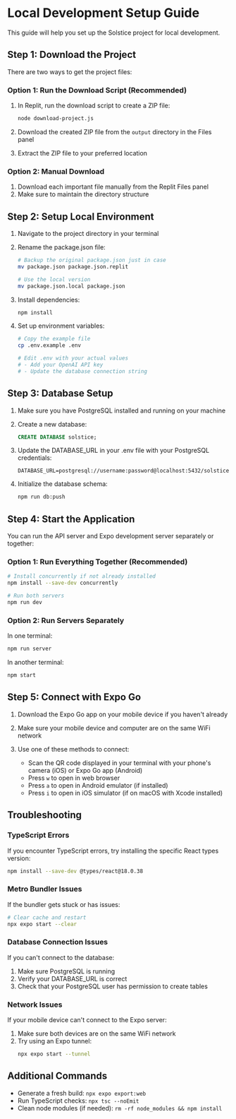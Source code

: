 # Local Development Setup Guide

This guide will help you set up the Solstice project for local development.

## Step 1: Download the Project

There are two ways to get the project files:

### Option 1: Run the Download Script (Recommended)

1. In Replit, run the download script to create a ZIP file:
   ```bash
   node download-project.js
   ```

2. Download the created ZIP file from the `output` directory in the Files panel

3. Extract the ZIP file to your preferred location

### Option 2: Manual Download

1. Download each important file manually from the Replit Files panel
2. Make sure to maintain the directory structure

## Step 2: Setup Local Environment

1. Navigate to the project directory in your terminal

2. Rename the package.json file:
   ```bash
   # Backup the original package.json just in case
   mv package.json package.json.replit
   
   # Use the local version
   mv package.json.local package.json
   ```

3. Install dependencies:
   ```bash
   npm install
   ```

4. Set up environment variables:
   ```bash
   # Copy the example file
   cp .env.example .env
   
   # Edit .env with your actual values
   # - Add your OpenAI API key
   # - Update the database connection string
   ```

## Step 3: Database Setup

1. Make sure you have PostgreSQL installed and running on your machine

2. Create a new database:
   ```sql
   CREATE DATABASE solstice;
   ```

3. Update the DATABASE_URL in your .env file with your PostgreSQL credentials:
   ```
   DATABASE_URL=postgresql://username:password@localhost:5432/solstice
   ```

4. Initialize the database schema:
   ```bash
   npm run db:push
   ```

## Step 4: Start the Application

You can run the API server and Expo development server separately or together:

### Option 1: Run Everything Together (Recommended)

```bash
# Install concurrently if not already installed
npm install --save-dev concurrently

# Run both servers
npm run dev
```

### Option 2: Run Servers Separately

In one terminal:
```bash
npm run server
```

In another terminal:
```bash
npm start
```

## Step 5: Connect with Expo Go

1. Download the Expo Go app on your mobile device if you haven't already

2. Make sure your mobile device and computer are on the same WiFi network

3. Use one of these methods to connect:
   - Scan the QR code displayed in your terminal with your phone's camera (iOS) or Expo Go app (Android)
   - Press `w` to open in web browser
   - Press `a` to open in Android emulator (if installed)
   - Press `i` to open in iOS simulator (if on macOS with Xcode installed)

## Troubleshooting

### TypeScript Errors

If you encounter TypeScript errors, try installing the specific React types version:
```bash
npm install --save-dev @types/react@18.0.38
```

### Metro Bundler Issues

If the bundler gets stuck or has issues:
```bash
# Clear cache and restart
npx expo start --clear
```

### Database Connection Issues

If you can't connect to the database:
1. Make sure PostgreSQL is running
2. Verify your DATABASE_URL is correct
3. Check that your PostgreSQL user has permission to create tables

### Network Issues

If your mobile device can't connect to the Expo server:
1. Make sure both devices are on the same WiFi network
2. Try using an Expo tunnel:
   ```bash
   npx expo start --tunnel
   ```

## Additional Commands

- Generate a fresh build: `npx expo export:web`
- Run TypeScript checks: `npx tsc --noEmit`
- Clean node modules (if needed): `rm -rf node_modules && npm install`